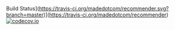 Build Status](https://travis-ci.org/madedotcom/recommender.svg?branch=master)](https://travis-ci.org/madedotcom/recommender)
[![codecov.io](https://codecov.io/github/madedotcom/recommender/coverage.svg?branch=master)](https://codecov.io/github/madedotcom/recommender?branch=master)
